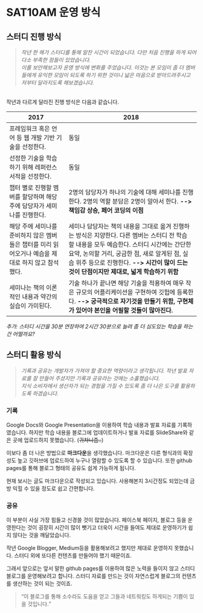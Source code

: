 # SAT10AM 운영 방식

## 스터디 진행 방식
> *작년 한 해가 스터디를 통해 알찬 시간이 되었습니다. 다만 처음 진행을 하게 되어 다소 부족한 점들이 있었습니다.   
> 이를 보안해보고자 운영 방식에 변화를 주었습니다. 이것는 본 모임이 좀 더 멤버들에게 유익한 모임이 되도록 하기 위한 것이니 넓은 마음으로 받아드려주시고 저부터 달라지도록 해보겠습니다.*

<br>
작년과 다르게 달라진 진행 방식은 다음과 같습니다.

| 2017                                                                                               | 2018                                                                                                                                                                                                                                                                                   |
|----------------------------------------------------------------------------------------------------|----------------------------------------------------------------------------------------------------------------------------------------------------------------------------------------------------------------------------------------------------------------------------------------|
| 프레임워크 혹은 언어 등 웹 개발 기반 기술을 선정한다.                                              | 동일                                                                                                                                                                                                                                                                                   |
| 선정한 기술을 학습하기 위해 레퍼런스 서적을 선정한다.                                              | 동일                                                                                                                                                                                                                                                                                   |
| 챕터 별로 진행할 멤버를 할당하며 해당 주에 담당자가 세미나를 진행한다.                             | 2명의 담당자가 하나의 기술에 대해 세미나를 진행한다. 2명의 역할 분담은 2명이 알아서 한다.  **--> 책임감 상승, 페어 코딩의 이점**                                                                                                                                                           |
| 해당 주에 세미나를 준비하지 않은 멤버들은 챕터를 미리 읽어오거나 예습을 제대로 하지 않고 참석했다. | 세미나 담당자는 책의 내용을 그대로 옮겨 진행하는 방식은 지양한다. 다른 멤버는 스터디 전 학습 할 내용을 모두 예습한다. 스터디 시간에는 간단한 요약, 논의할 거리, 궁금한 점, 새로 알게된 점, 실습 위주 등으로 진행한다.  **--> 시간이 많이 드는 것이 단점이지만 제대로, 넓게 학습하기 위함** |
| 세미나는 책의 이론적인 내용과 약간의 실습이 가미된다.                                              | 기술 하나가 끝나면 해당 기술을 적용하여 매우 작은 규모의 어플리케이션을 구현하여 깃헙에 등록한다.  **--> 궁극적으로 자기것을 만들기 위함, 구현체가 있어야 본인을 어필할 것들이 많아진다.**                                                                                                 |

*추가: 스터디 시간을 30분 연장하여 2시간 30분으로 늘려 좀 더 심도있는 학습을 하는 건 어떨까요?*

## 스터디 활용 방식
> *기록과 공유는 개발자가 가져야 할 중요한 역량이라고 생각됩니다. 작년 발표 자료를 잘 만들어 주셨지만 기록과 공유라는 것에는 소홀했습니다.   
> 지식 소비자에서 생산자가 되는 경험을 가질 수 있도록 좀 더 나은 도구를 활용하도록 하겠습니다.*

### 기록
Google Docs와 Google Presentation을 이용하여 학습 내용과 발표 자료를 기록하였습니다. 하지만 학습 내용을 블로그에 업데이트하거나 발표 자료를 SlideShare와 같은 곳에 업로드하지 못했습니다. (~~귀차니즘..~~)

이보다 좀 더 나은 방법으로 **마크다운**을 생각했습니다. 마크다운은 다른 형식과의 확장성도 높고 깃허브에 업로드하여 누구나 열람할 수 있도록 할 수 있습니다. 또한 github pages를 통해 블로그 형태의 공유도 쉽게 가능하게 됩니다.

현재 보시는 글도 마크다운으로 작성되고 있습니다. 사용해본지 3시간정도 되었는데 금방 익힐 수 있을 정도로 쉽고 간편합니다.

### 공유
이 부분이 사실 가장 힘들고 신경쓸 것이 많았습니다. 페이스북 페이지, 블로그 등을 운영한다는 것이 굉장히 시간이 많이 뺏기고 더욱이 시간을 들여도 제대로 운영하기가 쉽지 않다는 것을 깨달았습니다.

작년 Google Blogger, Medium등을 활용해보려고 했지만 제대로 운영하지 못했습니다. 스터디 외에 또다른 컨텐츠를 만들어야 했기 때문이죠.

그래서 앞으로는 앞서 말한 github pages를 이용하여 많은 노력을 들이지 않고 스터디 블로그를 운영해보려고 합니다. 스터디 자료를 만드는 것이 자연스럽게 블로그의 컨텐츠를 생산하는 것이 되는 것이죠.

> <q>이 블로그를 통해 소수라도 도움을 얻고 그들과 네트워킹도 하게되는 기쁨이 있을 것입니다.</q>
